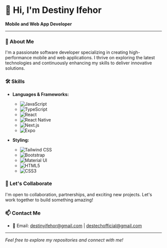 # 👋 Hi, I'm Destiny Ifehor

**Mobile and Web App Developer**

---

### 🚀 About Me

I'm a passionate software developer specializing in creating high-performance mobile and web applications. I thrive on exploring the latest technologies and continuously enhancing my skills to deliver innovative solutions.

### 🛠️ Skills

- **Languages & Frameworks:**
  - ![JavaScript](https://img.shields.io/badge/-JavaScript-F7DF1E?style=flat&logo=javascript&logoColor=black)
  - ![TypeScript](https://img.shields.io/badge/-TypeScript-3178C6?style=flat&logo=typescript&logoColor=white)
  - ![React](https://img.shields.io/badge/-React-61DAFB?style=flat&logo=react&logoColor=black)
  - ![React Native](https://img.shields.io/badge/-React%20Native-61DAFB?style=flat&logo=react&logoColor=black)
  - ![Next.js](https://img.shields.io/badge/-Next.js-000000?style=flat&logo=next.js&logoColor=white)
  - ![Expo](https://img.shields.io/badge/-Expo-000020?style=flat&logo=expo&logoColor=white)

- **Styling:**
  - ![Tailwind CSS](https://img.shields.io/badge/-Tailwind%20CSS-38B2AC?style=flat&logo=tailwind-css&logoColor=white)
  - ![Bootstrap](https://img.shields.io/badge/-Bootstrap-7952B3?style=flat&logo=bootstrap&logoColor=white)
  - ![Material UI](https://img.shields.io/badge/-Material%20UI-0081CB?style=flat&logo=material-ui&logoColor=white)
  - ![HTML5](https://img.shields.io/badge/-HTML5-E34F26?style=flat&logo=html5&logoColor=white)
  - ![CSS3](https://img.shields.io/badge/-CSS3-1572B6?style=flat&logo=css3&logoColor=white)

### 🤝 Let's Collaborate

I'm open to collaboration, partnerships, and exciting new projects. Let's work together to build something amazing!

### 📫 Contact Me

- 📧 Email: [destinyifehor@gmail.com](mailto:destinyifehor@gmail.com) | [destechofficial@gmail.com](mailto:destechofficial@gmail.com)

---

*Feel free to explore my repositories and connect with me!*

